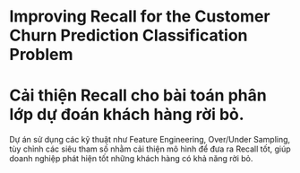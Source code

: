 # Improving Recall for the Customer Churn Prediction Classification Problem 
# Cải thiện Recall cho bài toán phân lớp dự đoán khách hàng rời bỏ. 

Dự án sử dụng các kỹ thuật như Feature Engineering, Over/Under Sampling, tùy chỉnh các siêu tham số nhằm cải thiện mô hình để đưa ra Recall tốt, giúp doanh nghiệp phát hiện tốt những khách hàng có khả năng rời bỏ.
